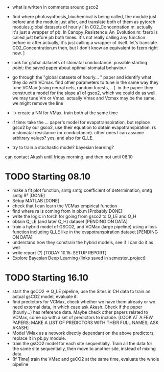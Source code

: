 * what is written in comments around gsco2
* find where photosynthesis_biochemical is being called, the module just before and the module just after, and translate both of them as pytorch modules.global datasets of hourly 
[
    In CO2_Concentration.m: actually it's just a wrapper of pb.
    In Canopy_Resistence_An_Evolution.m: fzero is called just before pb both times.
    it's not really calling any function before or after actually, it's just calling a wrapper of itself.
    let's translate CO2_Concentration.m then, but I don't know an equivalent to fzero right now.
]
* look for global datasets of stomatal conductance. possible starting point: the saved paper about optimal stomatal behaviour
* go through the "global datasets of hourly... " paper and identify what they do with VCmax. find other parameters to tune in the same way they tune VCMax (using neural nets, random forests, ...). in the paper: they construct a model for the slope a1 of gsco2, which we could do as well. we may tune Vm or Vmax. actually Vmax and Vcmax may be the same. we might remove the line 
* -> create a NN for VMax, train both at the same time

* if time: take the ... paper's model for evapotranspiration, but replace gsco2 by our gsco2, use their equation to obtain evapotranspiration. rs = stomatal resistance (or conductance). other ones I can assume arbitrary values? yes, and also for Q_LE.
* try to train a stochastic model? bayesian learning?

can contact Akash until friday morning, and then not until 08.10


# TODO Starting 08.10
* make a fit plot function, smtg smtg coefficient of determination, smtg smtg R² [DONE]
* Setup MATLAB [DONE]
* check that I can learn the VCMax empirical function
* find where ra is coming from in pb.m [Probably DONE]
* write the logic in torch for going from gsco2 to Q_LE and Q_H
* obtain Q_LE (and later Q_H) dataset [PENDING ON DATA]
* train a hybrid model of GSCO2, and VCMax (large pipeline) using a loss function including Q_LE like in the evapotranspiration dataset  [PENDING ON DATA]
* understand how they constrain the hybrid models, see if I can do it as well
* write report (?) [TODAY 10.15: SETUP REPORT]
* Explore Bayesian Deep Learning (links saved in semester_project)

# TODO Starting 16.10
* start the gsCO2 -> Q_LE pipeline, use the Sites in CH data to train an actual gsCO2 model, evaluate it.
* find predictors for VCMax, check whether we have them already or we need external data, in which case ask Akash. Check if the paper (hourly...) has reference data. Maybe check other papers related to VCMax, come up with a set of predictors to include. [LOOK AT A FEW PAPERS; MAKE A LIST OF PREDICTORS WITH THEIR FULL NAMES; ASK AKASH]
* Model VMax as a network directly dependant on the above predictors, replace it in pb.py module.
* train the gsCO2 model for each site sequentially. Train all the data for the same site sequentially, then move to another site, instead of mixing data.
* [If Time] train the VMax and gsCO2 at the same time, evaluate the whole pipeline